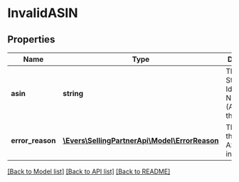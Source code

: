 # InvalidASIN

## Properties
Name | Type | Description | Notes
------------ | ------------- | ------------- | -------------
**asin** | **string** | The Amazon Standard Identification Number (ASIN) of the item. | [optional] 
**error_reason** | [**\Evers\SellingPartnerApi\Model\ErrorReason**](ErrorReason.md) | The reason that the ASIN is invalid. | [optional] 

[[Back to Model list]](../README.md#documentation-for-models) [[Back to API list]](../README.md#documentation-for-api-endpoints) [[Back to README]](../README.md)


